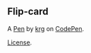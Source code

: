 Flip-card
---------


A [Pen](https://codepen.io/kr_gopala/pen/EwpZOM) by [krg](https://codepen.io/kr_gopala) on [CodePen](https://codepen.io).

[License](https://codepen.io/kr_gopala/pen/EwpZOM/license).